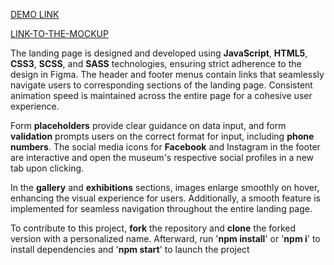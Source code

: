 [DEMO LINK](https://mukutiuk.github.io/museum-landind/)

[LINK-TO-THE-MOCKUP](https://www.figma.com/design/cRBCqE06cDrY3s4jX7h3iY/%D0%9D%D0%90%D0%9C%D0%A3-(Edit)?node-id=0-1&t=fTyYxaqVVDMgOCQg-0)

The landing page is designed and developed using **JavaScript**, **HTML5**, **CSS3**, **SCSS**, and **SASS** technologies, ensuring strict adherence to the design in Figma. The header and footer menus contain links that seamlessly navigate users to corresponding sections of the landing page. Consistent animation speed is maintained across the entire page for a cohesive user experience.

Form **placeholders**  provide clear guidance on data input, and form **validation** prompts users on the correct format for input, including **phone numbers**. The social media icons for **Facebook** and Instagram in the footer are interactive and open the museum's respective social profiles in a new tab upon clicking.

In the **gallery** and **exhibitions** sections, images enlarge smoothly on hover, enhancing the visual experience for users. Additionally, a smooth feature is implemented for seamless navigation throughout the entire landing page.

To contribute to this project, **fork** the repository and **clone** the forked version with a personalized name. Afterward, run '**npm install**' or '**npm i**' to install dependencies and '**npm start**' to launch the project
